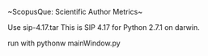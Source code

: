 ~ScopusQue: Scientific Author Metrics~


Use sip-4.17.tar
This is SIP 4.17 for Python 2.7.1 on darwin.


run with
pythonw mainWindow.py